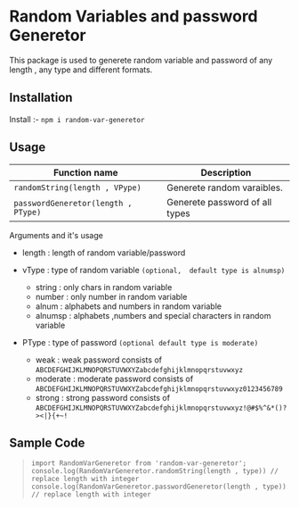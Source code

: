 
# Random Variables and password Generetor

This package is used to generete random variable and password of any length , any type and different formats.

## Installation

Install :- `npm i random-var-generetor`

## Usage

| Function name | Description                    |
| ------------- | ------------------------------ |
| `randomString(length , VPype)`      | Generete random varaibles.       |
| `passwordGeneretor(length , PType)`   | Generete password of all types     |

Arguments and it's usage

+ length : length of random variable/password
+ vType : type of random variable `(optional,  default type is alnumsp)`
  + string : only chars in random variable
  + number : only number in random variable
  + alnum : alphabets and numbers in random variable
  + alnumsp : alphabets ,numbers and special characters in random variable

+ PType : type of password `(optional default type is moderate)`
  + weak : weak password consists of `ABCDEFGHIJKLMNOPQRSTUVWXYZabcdefghijklmnopqrstuvwxyz`
  + moderate : moderate password consists of `ABCDEFGHIJKLMNOPQRSTUVWXYZabcdefghijklmnopqrstuvwxyz0123456789`
  + strong : strong password consists of `ABCDEFGHIJKLMNOPQRSTUVWXYZabcdefghijklmnopqrstuvwxyz!@#$%^&*()?><|}{+~!`
  
## Sample Code

>`import RandomVarGeneretor from 'random-var-generetor';`
`console.log(RandomVarGeneretor.randomString(length , type)) // replace length with integer `
`console.log(RandomVarGeneretor.passwordGeneretor(length , type)) // replace length with integer `